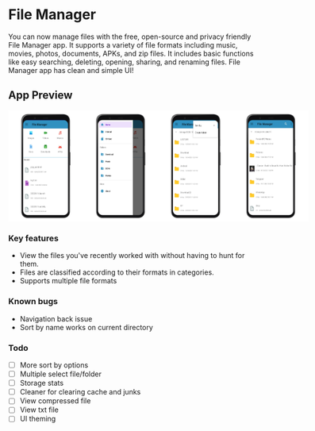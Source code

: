 # File Manager
You can now manage files with the free, open-source and privacy friendly File Manager app.
It supports a variety of file formats including music, movies, photos, documents, APKs, and zip files.
It includes basic functions like easy searching, deleting, opening, sharing, and renaming files.
File Manager app has clean and simple UI!

## App Preview

<div style="display:flex;">
<img alt="App image" src="https://raw.githubusercontent.com/CYB3R-G0D/File-Manager/main/fastlane/metadata/android/en-US/images/phoneScreenshots/1.PNG" width="30%">
<img alt="App image" src="https://raw.githubusercontent.com/CYB3R-G0D/File-Manager/main/fastlane/metadata/android/en-US/images/phoneScreenshots/2.PNG" width="30%">
<img alt="App image" src="https://raw.githubusercontent.com/CYB3R-G0D/File-Manager/main/fastlane/metadata/android/en-US/images/phoneScreenshots/3.PNG" width="30%">
<img alt="App image" src="https://raw.githubusercontent.com/CYB3R-G0D/File-Manager/main/fastlane/metadata/android/en-US/images/phoneScreenshots/4.PNG" width="30%">
</div>

### Key features
- View the files you've recently worked with without having to hunt for them.
- Files are classified according to their formats in categories.
- Supports multiple file formats

### Known bugs
- Navigation back issue
- Sort by name works on current directory

### Todo
- [ ] More sort by options 
- [ ] Multiple select file/folder
- [ ] Storage stats
- [ ] Cleaner for clearing cache and junks
- [ ] View compressed file
- [ ] View txt file
- [ ] UI theming
